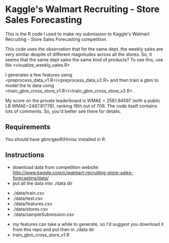# Kaggle's Walmart Recruiting - Store Sales Forecasting

This is the R code I used to make my submission to Kaggle's Walmart Recruiting - Store Sales Forecasting competition.

This code uses the observation that for the same dept, the weekly sales are very similar despite of different magnitudes across all the stores. So, it seems that the same dept sales the same kind of products? To see this, use file <visualize_weekly_sales.R>

I generates a few features using <preprocess_data_v1.R>/<preprocess_data_v2.R> and then train a gbm to model the ts data using <train_gbm_cross_store_v1.R>/<train_gbm_cross_store_v2.R> .

My score on the private leaderboard is WMAE = 2561.94597 (with a public LB WMAE=2487.81778), ranking 16th out of 708. The code itself contains lots of comments. So, you'd better see there for details.

## Requirements

You should have gbm/geoR/Hmisc installed in R.

## Instructions

* download data from competition website: http://www.kaggle.com/c/walmart-recruiting-store-sales-forecasting/data/
* put all the data into ./data dir
 - ./data/train.csv
 - ./data/test.csv
 - ./data/features.csv
 - ./data/stores.csv
 - ./data/sampleSubmission.csv
* my features can take a while to generate, so I'd suggest you download it from this repo and put then in ./data dir
* train_gbm_cross_store_v1.R